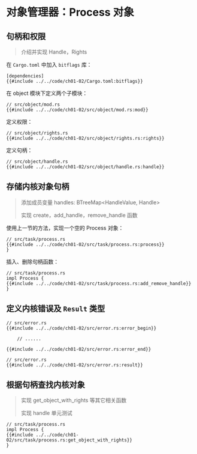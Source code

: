 # 对象管理器：Process 对象

## 句柄和权限

[句柄]: https://github.com/zhangpf/fuchsia-docs-zh-CN/blob/master/zircon/docs/handles.md
[权限]: https://github.com/zhangpf/fuchsia-docs-zh-CN/blob/master/zircon/docs/rights.md

> 介绍并实现 Handle，Rights

在 `Cargo.toml` 中加入 `bitflags` 库：

```rust,noplaypen
[dependencies]
{{#include ../../code/ch01-02/Cargo.toml:bitflags}}
```

在 object 模块下定义两个子模块：

```rust,noplaypen
// src/object/mod.rs
{{#include ../../code/ch01-02/src/object/mod.rs:mod}}
```

定义权限：

```rust,noplaypen
// src/object/rights.rs
{{#include ../../code/ch01-02/src/object/rights.rs:rights}}
```

定义句柄：

```rust,noplaypen
// src/object/handle.rs
{{#include ../../code/ch01-02/src/object/handle.rs:handle}}
```

## 存储内核对象句柄

> 添加成员变量 handles: BTreeMap<HandleValue, Handle>
>
> 实现 create，add_handle，remove_handle 函数

使用上一节的方法，实现一个空的 Process 对象：

```rust,noplaypen
// src/task/process.rs
{{#include ../../code/ch01-02/src/task/process.rs:process}}
}
```

插入、删除句柄函数：

```rust,noplaypen
// src/task/process.rs
impl Process {
{{#include ../../code/ch01-02/src/task/process.rs:add_remove_handle}}
}
```

## 定义内核错误及 `Result` 类型

```rust,noplaypen
// src/error.rs
{{#include ../../code/ch01-02/src/error.rs:error_begin}}

    // ......

{{#include ../../code/ch01-02/src/error.rs:error_end}}
```

```rust,noplaypen
// src/error.rs
{{#include ../../code/ch01-02/src/error.rs:result}}
```

## 根据句柄查找内核对象

> 实现 get_object_with_rights 等其它相关函数
>
> 实现 handle 单元测试

```rust,noplaypen
// src/task/process.rs
impl Process {
{{#include ../../code/ch01-02/src/task/process.rs:get_object_with_rights}}
}
```

